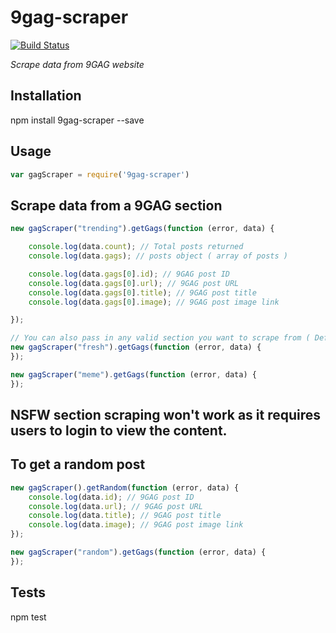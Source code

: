 # 9gag-scraper

[![Build Status](https://travis-ci.org/shylesh107/9gag-scraper.svg?branch=master)](https://travis-ci.org/shylesh107/9gag-scraper)

*Scrape data from 9GAG website*

## Installation

npm install 9gag-scraper --save

## Usage

```js
var gagScraper = require('9gag-scraper')
```

## Scrape data from a 9GAG section

```js
new gagScraper("trending").getGags(function (error, data) {

    console.log(data.count); // Total posts returned
    console.log(data.gags); // posts object ( array of posts )

    console.log(data.gags[0].id); // 9GAG post ID
    console.log(data.gags[0].url); // 9GAG post URL
    console.log(data.gags[0].title); // 9GAG post title
    console.log(data.gags[0].image); // 9GAG post image link

});

// You can also pass in any valid section you want to scrape from ( Defaults to 'hot' )
new gagScraper("fresh").getGags(function (error, data) {
});

new gagScraper("meme").getGags(function (error, data) {
});
```

## NSFW section scraping won't work as it requires users to login to view the content.

## To get a random post

```js
new gagScraper().getRandom(function (error, data) {
    console.log(data.id); // 9GAG post ID
    console.log(data.url); // 9GAG post URL
    console.log(data.title); // 9GAG post title
    console.log(data.image); // 9GAG post image link
});

new gagScraper("random").getGags(function (error, data) {
});
```

## Tests

npm test
